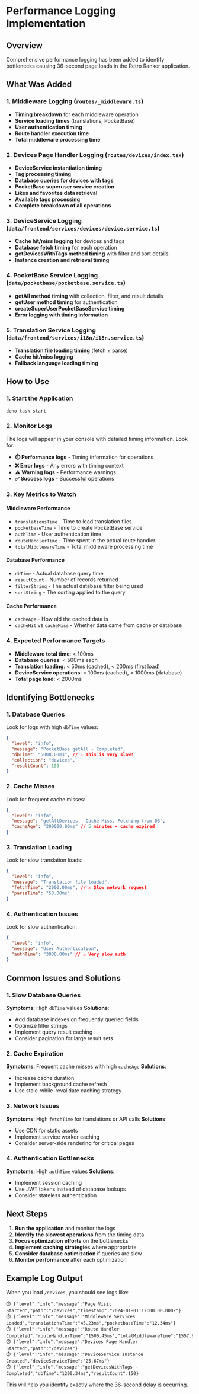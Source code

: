 # Performance Logging Implementation

## Overview

Comprehensive performance logging has been added to identify bottlenecks causing 36-second page loads in the Retro Ranker application.

## What Was Added

### 1. Middleware Logging (`routes/_middleware.ts`)

- **Timing breakdown** for each middleware operation
- **Service loading times** (translations, PocketBase)
- **User authentication timing**
- **Route handler execution time**
- **Total middleware processing time**

### 2. Devices Page Handler Logging (`routes/devices/index.tsx`)

- **DeviceService instantiation timing**
- **Tag processing timing**
- **Database queries for devices with tags**
- **PocketBase superuser service creation**
- **Likes and favorites data retrieval**
- **Available tags processing**
- **Complete breakdown of all operations**

### 3. DeviceService Logging (`data/frontend/services/devices/device.service.ts`)

- **Cache hit/miss logging** for devices and tags
- **Database fetch timing** for each operation
- **getDevicesWithTags method timing** with filter and sort details
- **Instance creation and retrieval timing**

### 4. PocketBase Service Logging (`data/pocketbase/pocketbase.service.ts`)

- **getAll method timing** with collection, filter, and result details
- **getUser method timing** for authentication
- **createSuperUserPocketBaseService timing**
- **Error logging with timing information**

### 5. Translation Service Logging (`data/frontend/services/i18n/i18n.service.ts`)

- **Translation file loading timing** (fetch + parse)
- **Cache hit/miss logging**
- **Fallback language loading timing**

## How to Use

### 1. Start the Application

```bash
deno task start
```

### 2. Monitor Logs

The logs will appear in your console with detailed timing information. Look for:

- **⏱️ Performance logs** - Timing information for operations
- **❌ Error logs** - Any errors with timing context
- **⚠️ Warning logs** - Performance warnings
- **✅ Success logs** - Successful operations

### 3. Key Metrics to Watch

#### Middleware Performance

- `translationsTime` - Time to load translation files
- `pocketbaseTime` - Time to create PocketBase service
- `authTime` - User authentication time
- `routeHandlerTime` - Time spent in the actual route handler
- `totalMiddlewareTime` - Total middleware processing time

#### Database Performance

- `dbTime` - Actual database query time
- `resultCount` - Number of records returned
- `filterString` - The actual database filter being used
- `sortString` - The sorting applied to the query

#### Cache Performance

- `cacheAge` - How old the cached data is
- `cacheHit` vs `cacheMiss` - Whether data came from cache or database

### 4. Expected Performance Targets

- **Middleware total time**: < 100ms
- **Database queries**: < 500ms each
- **Translation loading**: < 50ms (cached), < 200ms (first load)
- **DeviceService operations**: < 100ms (cached), < 1000ms (database)
- **Total page load**: < 2000ms

## Identifying Bottlenecks

### 1. Database Queries

Look for logs with high `dbTime` values:

```json
{
  "level": "info",
  "message": "PocketBase getAll - Completed",
  "dbTime": "5000.00ms", // ⚠️ This is very slow!
  "collection": "devices",
  "resultCount": 150
}
```

### 2. Cache Misses

Look for frequent cache misses:

```json
{
  "level": "info",
  "message": "getAllDevices - Cache Miss, Fetching from DB",
  "cacheAge": "300000.00ms" // 5 minutes - cache expired
}
```

### 3. Translation Loading

Look for slow translation loads:

```json
{
  "level": "info",
  "message": "Translation file loaded",
  "fetchTime": "2000.00ms", // ⚠️ Slow network request
  "parseTime": "50.00ms"
}
```

### 4. Authentication Issues

Look for slow authentication:

```json
{
  "level": "info",
  "message": "User Authentication",
  "authTime": "3000.00ms" // ⚠️ Very slow auth
}
```

## Common Issues and Solutions

### 1. Slow Database Queries

**Symptoms**: High `dbTime` values
**Solutions**:

- Add database indexes on frequently queried fields
- Optimize filter strings
- Implement query result caching
- Consider pagination for large result sets

### 2. Cache Expiration

**Symptoms**: Frequent cache misses with high `cacheAge`
**Solutions**:

- Increase cache duration
- Implement background cache refresh
- Use stale-while-revalidate caching strategy

### 3. Network Issues

**Symptoms**: High `fetchTime` for translations or API calls
**Solutions**:

- Use CDN for static assets
- Implement service worker caching
- Consider server-side rendering for critical pages

### 4. Authentication Bottlenecks

**Symptoms**: High `authTime` values
**Solutions**:

- Implement session caching
- Use JWT tokens instead of database lookups
- Consider stateless authentication

## Next Steps

1. **Run the application** and monitor the logs
2. **Identify the slowest operations** from the timing data
3. **Focus optimization efforts** on the bottlenecks
4. **Implement caching strategies** where appropriate
5. **Consider database optimization** if queries are slow
6. **Monitor performance** after each optimization

## Example Log Output

When you load `/devices`, you should see logs like:

```
⏱️ {"level":"info","message":"Page Visit Started","path":"/devices","timestamp":"2024-01-01T12:00:00.000Z"}
⏱️ {"level":"info","message":"Middleware Services Loaded","translationsTime":"45.23ms","pocketbaseTime":"12.34ms"}
⏱️ {"level":"info","message":"Route Handler Completed","routeHandlerTime":"1500.45ms","totalMiddlewareTime":"1557.89ms"}
⏱️ {"level":"info","message":"Devices Page Handler Started","path":"/devices"}
⏱️ {"level":"info","message":"DeviceService Instance Created","deviceServiceTime":"25.67ms"}
⏱️ {"level":"info","message":"getDevicesWithTags - Completed","dbTime":"1200.34ms","resultCount":150}
```

This will help you identify exactly where the 36-second delay is occurring.
